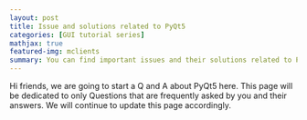 ```yaml
---
layout: post
title: Issue and solutions related to PyQt5
categories: [GUI tutorial series]
mathjax: true
featured-img: mclients
summary: You can find important issues and their solutions related to PyQt5 here
---
```


Hi friends, we are going to start a Q and A about PyQt5 here. This page will be dedicated to only Questions that are frequently asked by you and their answers.
We will continue to update this page accordingly.
